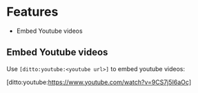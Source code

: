 # Features

- Embed Youtube videos


## Embed Youtube videos

Use `[ditto:youtube:<youtube url>]` to embed youtube videos:

[ditto:youtube:https://www.youtube.com/watch?v=9CS7j5I6aOc]
